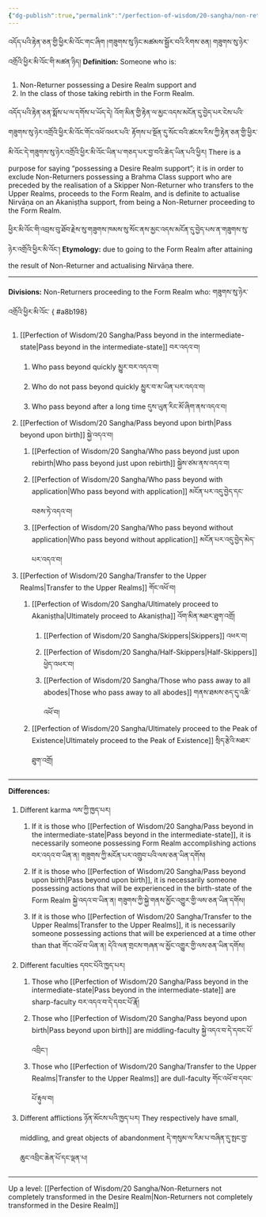 ```yaml
---
{"dg-publish":true,"permalink":"/perfection-of-wisdom/20-sangha/non-returners-proceeding-to-the-form-realm/"}
---
```


འདོད་པའི་རྟེན་ཅན་གྱི་ཕྱིར་མི་འོང་གང་ཞིག །གཟུགས་སུ་ཉིང་མཚམས་སྦྱོར་བའི་རིགས་ཅན། གཟུགས་སུ་ཉེར་འགྲོའི་ཕྱིར་མི་འོང་གི་མཚན་ཉིད།
**Definition:** Someone who is:
1. Non-Returner possessing a Desire Realm support and
2. In the class of those taking rebirth  in the Form Realm.

འདོད་པའི་རྟེན་ཅན་སྨོས་པ་ལ་དགོས་པ་ཡོད་དེ། འོག་མིན་གྱི་རྟེན་ལ་མྱང་འདས་མངོན་དུ་བྱེད་པར་ངེས་པའི་གཟུགས་སུ་ཉེར་འགྲོའི་ཕྱིར་མི་འོང་གོང་འཕོ་འཕར་པའི་
རྟོགས་པ་སྔོན་དུ་སོང་བའི་ཚངས་རིས་ཀྱི་རྟེན་ཅན་གྱི་ཕྱིར་མི་འོང་དེ་གཟུགས་སུ་ཉེར་འགྲོའི་ཕྱིར་མི་འོང་ཡིན་པ་གཅད་པར་བྱ་བའི་ཆེད་ཡིན་པའི་ཕྱིར།
There is a purpose for saying “possessing a Desire Realm support”; it is in order to exclude Non-Returners possessing a Brahma Class support who are preceded by the realisation of a Skipper Non-Returner who transfers to the Upper Realms, proceeds to the Form Realm, and is definite to actualise Nirvāṇa on an Akaniṣṭha support, from being a Non-Returner proceeding to the Form Realm.

ཕྱིར་མི་འོང་གི་འབྲས་བུ་ཐོབ་རྗེས་སུ་གཟུགས་ཁམས་སུ་སོང་ནས་མྱང་འདས་མངོན་དུ་བྱེད་པས་ན་གཟུགས་སུ་ཉེར་འགྲོའི་ཕྱིར་མི་འོང་།
**Etymology:** due to going to the Form Realm after attaining the result of Non-Returner and actualising Nirvāṇa there.

---
**Divisions:** Non-Returners proceeding to the Form Realm who: གཟུགས་སུ་ཉེར་འགྲོའི་ཕྱིར་མི་འོང་
{ #a8b198}

1. [[Perfection of Wisdom/20 Sangha/Pass beyond in the intermediate-state\|Pass beyond in the intermediate-state]] བར་འདའ་བ།
	1. Who pass beyond quickly མྱུར་བར་འདའ་བ།
	2. Who do not pass beyond quickly མྱུར་བ་མ་ཡིན་པར་འདའ་བ།
	3. Who pass beyond after a long time དུས་ཡུན་རིང་མོ་ཞིག་ནས་འདའ་བ།
2. [[Perfection of Wisdom/20 Sangha/Pass beyond upon birth\|Pass beyond upon birth]] སྐྱེ་འདའ་བ།
	1. [[Perfection of Wisdom/20 Sangha/Who pass beyond just upon rebirth\|Who pass beyond just upon rebirth]] སྐྱེས་ཙམ་ནས་འདའ་བ།
	2. [[Perfection of Wisdom/20 Sangha/Who pass beyond with application\|Who pass beyond with application]] མངོན་པར་འདུ་བྱེད་དང་བཅས་ཏེ་འདའ་བ།
	3. [[Perfection of Wisdom/20 Sangha/Who pass beyond without application\|Who pass beyond without application]] མངོན་པར་འདུ་བྱེད་མེད་པར་འདའ་བ།
3. [[Perfection of Wisdom/20 Sangha/Transfer to the Upper Realms\|Transfer to the Upper Realms]] གོང་འཕོ་བ།
	1. [[Perfection of Wisdom/20 Sangha/Ultimately proceed to Akaniṣṭha\|Ultimately proceed to Akaniṣṭha]] འོག་མིན་མཐར་ཐུག་འགྲོ།
		1. [[Perfection of Wisdom/20 Sangha/Skippers\|Skippers]] འཕར་བ། 
		2. [[Perfection of Wisdom/20 Sangha/Half-Skippers\|Half-Skippers]] ཕྱེད་འཕར་བ།
		3. [[Perfection of Wisdom/20 Sangha/Those who pass away to all abodes\|Those who pass away to all abodes]] གནས་ཐམས་ཅད་དུ་འཆི་འཕོ་བ།
	2. [[Perfection of Wisdom/20 Sangha/Ultimately proceed to the Peak of Existence\|Ultimately proceed to the Peak of Existence]] སྲིད་རྩེའི་མཐར་ཐུག་འགྲོ།

 ---
 **Differences:**
 1. Different karma ལས་ཀྱི་ཁྱད་པར།
	 1. If it is those who [[Perfection of Wisdom/20 Sangha/Pass beyond in the intermediate-state\|Pass beyond in the intermediate-state]], it is necessarily someone possessing Form Realm accomplishing actions བར་འདའ་བ་ཡིན་ན། གཟུགས་ཀྱི་མངོན་པར་འགྲུབ་པའི་ལས་ཅན་ཡིན་དགོས། 
	 2. If it is those who [[Perfection of Wisdom/20 Sangha/Pass beyond upon birth\|Pass beyond upon birth]], it is necessarily someone possessing actions that will be experienced in the birth-state of the Form Realm
	    སྐྱེ་འདའ་བ་ཡིན་ན། གཟུགས་ཀྱི་སྐྱེ་གནས་མྱོང་འགྱུར་གྱི་ལས་ཅན་ཡིན་དགོས། 
	 3. If it is those who [[Perfection of Wisdom/20 Sangha/Transfer to the Upper Realms\|Transfer to the Upper Realms]], it is necessarily someone possessing actions that will be experienced at a time other than that གོང་འཕོ་བ་ཡིན་ན། དེའི་ལན་གྲངས་གཞན་ལ་མྱོང་འགྱུར་གྱི་ལས་ཅན་ཡིན་དགོས།
 2. Different faculties དབང་པོའི་ཁྱད་པར།
	 1. Those who [[Perfection of Wisdom/20 Sangha/Pass beyond in the intermediate-state\|Pass beyond in the intermediate-state]] are sharp-faculty བར་འདའ་བ་དེ་དབང་པོ་རྣོ།
	 2. Those who [[Perfection of Wisdom/20 Sangha/Pass beyond upon birth\|Pass beyond upon birth]] are middling-faculty སྐྱེ་འདའ་བ་དེ་དབང་པོ་འབྲིང་།
	 3. Those who [[Perfection of Wisdom/20 Sangha/Transfer to the Upper Realms\|Transfer to the Upper Realms]] are dull-faculty གོང་འཕོ་བ་དབང་པོ་རྟུལ་བ།
 3. Different afflictions ཉོན་མོངས་པའི་ཁྱད་པར།
    They respectively have small, middling, and great objects of abandonment
    དེ་གསུམ་ལ་རིམ་པ་བཞིན་དུ་སྤང་བྱ་ཆུང་འབྲིང་ཆེན་པོ་དང་ལྡན་པ།

  





---
Up a level: [[Perfection of Wisdom/20 Sangha/Non-Returners not completely transformed in the Desire Realm\|Non-Returners not completely transformed in the Desire Realm]]